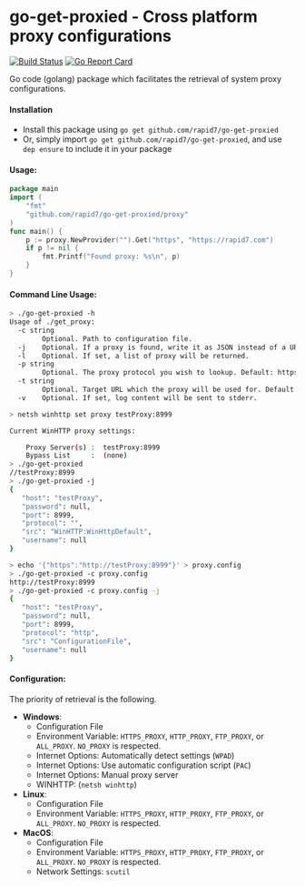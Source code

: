 go-get-proxied - Cross platform proxy configurations
================================

[![Build Status](https://travis-ci.org/rapid7/go-get-proxied.svg)](https://travis-ci.org/rapid7/go-get-proxied) [![Go Report Card](https://goreportcard.com/badge/github.com/rapid7/go-get-proxied)](https://goreportcard.com/report/github.com/rapid7/go-get-proxied)

Go code (golang) package which facilitates the retrieval of system proxy configurations.

#### Installation

* Install this package using `go get github.com/rapid7/go-get-proxied`
* Or, simply import `go get github.com/rapid7/go-get-proxied`, and use `dep ensure` to include it in your package

#### Usage: 

```go
package main
import (
    "fmt"
    "github.com/rapid7/go-get-proxied/proxy"
)
func main() {
    p := proxy.NewProvider("").Get("https", "https://rapid7.com")
    if p != nil {
        fmt.Printf("Found proxy: %s\n", p)
    }
}
```

#### Command Line Usage:
```bash
> ./go-get-proxied -h
Usage of ./get_proxy:
  -c string
    	Optional. Path to configuration file.
  -j	Optional. If a proxy is found, write it as JSON instead of a URL.
  -l	Optional. If set, a list of proxy will be returned.
  -p string
    	Optional. The proxy protocol you wish to lookup. Default: https (default "https")
  -t string
    	Optional. Target URL which the proxy will be used for. Default: *
  -v	Optional. If set, log content will be sent to stderr.
```
```bash
> netsh winhttp set proxy testProxy:8999

Current WinHTTP proxy settings:

    Proxy Server(s) :  testProxy:8999
    Bypass List     :  (none)
> ./go-get-proxied
//testProxy:8999
> ./go-get-proxied -j
{
   "host": "testProxy",
   "password": null,
   "port": 8999,
   "protocol": "",
   "src": "WinHTTP:WinHttpDefault",
   "username": null
}
```
```bash
> echo '{"https":"http://testProxy:8999"}' > proxy.config
> ./go-get-proxied -c proxy.config
http://testProxy:8999
> ./go-get-proxied -c proxy.config -j
{
   "host": "testProxy",
   "password": null,
   "port": 8999,
   "protocol": "http",
   "src": "ConfigurationFile",
   "username": null
}
```

#### Configuration:

The priority of retrieval is the following.
-  **Windows**:
   - Configuration File
   - Environment Variable: `HTTPS_PROXY`, `HTTP_PROXY`, `FTP_PROXY`, or `ALL_PROXY`. `NO_PROXY` is respected.
   - Internet Options: Automatically detect settings (`WPAD`)
   - Internet Options: Use automatic configuration script (`PAC`)
   - Internet Options: Manual proxy server
   - WINHTTP: (`netsh winhttp`)
- **Linux**:
   - Configuration File
   - Environment Variable: `HTTPS_PROXY`, `HTTP_PROXY`, `FTP_PROXY`, or `ALL_PROXY`. `NO_PROXY` is respected.
- **MacOS**:
   - Configuration File
   - Environment Variable: `HTTPS_PROXY`, `HTTP_PROXY`, `FTP_PROXY`, or `ALL_PROXY`. `NO_PROXY` is respected.
   - Network Settings: `scutil`
